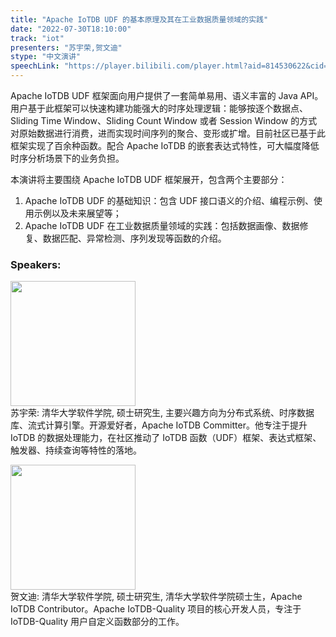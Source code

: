 ```yaml
---
title: "Apache IoTDB UDF 的基本原理及其在工业数据质量领域的实践"
date: "2022-07-30T18:10:00"
track: "iot"
presenters: "苏宇荣,贺文迪"
stype: "中文演讲"
speechLink: "https://player.bilibili.com/player.html?aid=814530622&cid=806474909&page=1"
---
```

Apache IoTDB UDF 框架面向用户提供了一套简单易用、语义丰富的 Java API。用户基于此框架可以快速构建功能强大的时序处理逻辑：能够按逐个数据点、Sliding Time Window、Sliding Count Window 或者 Session Window 的方式对原始数据进行消费，进而实现时间序列的聚合、变形或扩增。目前社区已基于此框架实现了百余种函数。配合 Apache IoTDB 的嵌套表达式特性，可大幅度降低时序分析场景下的业务负担。

本演讲将主要围绕 Apache IoTDB UDF 框架展开，包含两个主要部分：

1. Apache IoTDB UDF 的基础知识：包含 UDF 接口语义的介绍、编程示例、使用示例以及未来展望等；
2. Apache IoTDB UDF 在工业数据质量领域的实践：包括数据画像、数据修复、数据匹配、异常检测、序列发现等函数的介绍。
 ### Speakers: 
 <img src="images/speaker/1172.png" width="200" /><br>苏宇荣: 清华大学软件学院, 硕士研究生, 主要兴趣方向为分布式系统、时序数据库、流式计算引擎。开源爱好者，Apache IoTDB Committer。他专注于提升 IoTDB 的数据处理能力，在社区推动了 IoTDB 函数（UDF）框架、表达式框架、触发器、持续查询等特性的落地。

 <img src="images/speaker/1172_2.png" width="200" /><br>贺文迪: 清华大学软件学院, 硕士研究生, 清华大学软件学院硕士生，Apache IoTDB Contributor。Apache IoTDB-Quality 项目的核心开发人员，专注于 IoTDB-Quality 用户自定义函数部分的工作。

 
